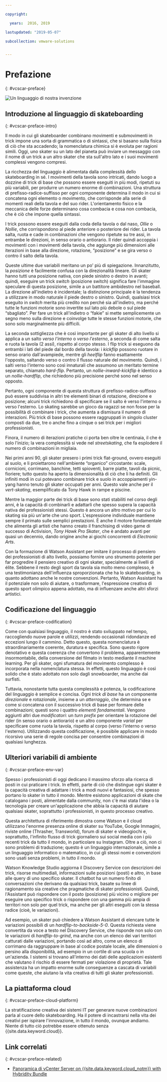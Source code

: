 ```yaml
---

copyright:

  years:  2016, 2019

lastupdated: "2019-05-07"

subcollection: vmware-solutions


---
```


# Prefazione
{: #vcscar-preface}

![Un linguaggio di nostra invenzione](../../images/vcscar-alood.svg "Un linguaggio di nostra invenzione")

## Introduzione al linguaggio di skateboarding
{: #vcscar-preface-intro}

Il modo in cui gli skateboarder combinano movimenti e submovimenti in trick
impone una sorta di grammatica o di sintassi, che si basano sulla fisica di ciò che sta
accadendo; la nomenclatura chimica si è evoluta per ragioni simili. Oggi, uno skater su un lato del pianeta può
inviare un messaggio con il nome di un trick a un altro skater che sta sull'altro lato e i suoi
movimenti complessi vengono compresi.

La ricchezza del linguaggio è alimentata dalla complessità dello skateboarding
in sé. I movimenti della tavola sono intricati, dando luogo a dozzine di
trick di base che possono essere eseguiti in più modi, ripetuti su più
variabili, per produrre un numero enorme di combinazioni. Una
struttura di prefisso-radice-suffisso per ogni componente determina il modo
in cui si concatena ogni elemento o movimento, che corrisponde alla serie di momenti reali
della tavola e del suo rider. L'orientamento fisico e la meccanica delle
forze determinano cosa combacia e cosa non combacia, che è
ciò che impone quella sintassi.

I trick possono essere eseguiti dalla coda della tavola o dal naso, *Ollie* o
*Nollie*, che corrispondono al piede anteriore o posteriore dei rider. La tavola
salta, ruota e cade in combinazioni che vengono ripetute su tre assi, in
entrambe le direzioni, in senso orario o antiorario. Il
rider quindi accoppia i movimenti con i movimenti della tavola, che aggiunge più
dimensioni alle iterazioni in base alla direzione, rotazione,
“posizione” e se gira verso o contro il salto della
tavola.

Queste ultime due variabili meritano un po' più di spiegazione. Innanzitutto, la
*posizione* è facilmente confusa con la direzionalità lineare. Gli skater hanno tutti
una posizione nativa, con piede sinistro o destro in avanti; quindi, eseguire un trick
*switch* (posizione switch) significa fare l'immagine speculare di questa posizione, simile a un
battitore ambidestro nel baseball. La direzione all'indietro è incidentale; la
distinzione principale è la tendenza a utilizzare in modo naturale il piede destro o sinistro.  Quindi, qualsiasi
trick eseguito in *switch* merita più credito non perché sia all'indietro,
ma perché tutte le funzioni motorie sono invertite sul lato più debole o sul piede
“sbagliato”. Per fare un trick all'indietro o “fakie” si mette semplicemente un
segno meno sulla direzione e coinvolge tutte le stesse funzioni motorie,
che sono solo marginalmente più difficili.

La seconda sottigliezza che è così importante per gli skater di alto livello
si applica a un salto *verso l'interno* o *verso l'esterno*, a seconda di come
salta e ruota la tavola (2 assi), rispetto al corpo stesso. I flip trick
si eseguono da entrambi i lati del piede dal bordo della tavola:
i *kickflip* possono ruotare in senso orario dall'avampiede, mentre gli *heelflip* fanno
esattamente l'opposto, saltando verso o contro il flusso naturale del
movimento. Quindi, i salti verso l'interno sono così innaturali che assumono
un meritato termine separato, chiamato *hard-flip*. Pertanto, un
*nollie-inward-kickflip* è identico a un *nollie-hardflip*,
che richiedono più precisione perché sono nel senso opposto.

Pertanto, ogni componente di questa struttura di prefisso-radice-suffisso può essere suddivisa
in altri tre elementi binari di rotazione, direzione e
posizione; alcuni trick richiedono di specificare se il salto
è verso l'interno o verso l'esterno. Lo skating sarebbe un gioco
da ragazzi se non fosse per la possibilità di combinare i trick, che
aumenta a dismisura il numero di interazioni. Più trick di base possono essere
raggruppati in singolo cluster composti da due, tre o anche fino a
cinque o sei trick per i migliori professionisti.

Finora, il numero di iterazioni pratiche ci porta ben oltre le
centinaia, il che è solo l'inizio; la vera complessità si vede
nel *streetskating*, che fa esplodere il numero di combinazioni in
migliaia.

Nei primi anni 90, gli skater presero i primi trick flat-ground, ovvero eseguiti al
suolo, e li proiettarono nell'ambiente “organico” circostante: scale,
cornicioni, corrimano, banchine, tetti spioventi, barre piatte, tavoli da picnic, fioriere; tutto
questo ha aperto la dimensionalità di ciò che li ha definiti. Gli infiniti
modi in cui potevano combinare trick e suolo in accoppiamenti yin-yang
hanno tenuto gli skater occupati per anni. Questo vale anche per il *vert-skating*,
esemplificato da Tony Hawk in rampe e piscine.

Mentre la maggior parte dei trick di base sono stati stabiliti nel corso degli anni, è
la capacità di combinarli e adattarli che spesso supera la capacità nativa dei
professionisti stessi. Questo è ancora un altro motivo per cui lo skating sia
più un'arte che uno sport. L'espressione individuale mantiene sempre il primato
sulle semplici prestazioni. È anche il motore fondamentale che alimenta gli
artisti che hanno creato il franchising di video game di successo di Activision,
*Tony Hawk Pro Skater*, che è andato avanti per quasi un decennio, dando origine anche
ai giochi concorrenti di *Electronic Arts*.

Con la formazione di Watson Assistant per imitare il processo di pensiero dei professionisti di alto
livello, possiamo fornire uno strumento potente per far progredire il pensiero creativo
di ogni skater, specialmente ai livelli di élite. Sebbene il resto degli
sport da tavola sia molto meno complesso, è una testimonianza dell'influenza
sproporzionata che ha lo skateboarding, in quanto adottano
anche le nostre convenzioni. Pertanto, Watson Assistant ha il potenziale non
solo di aiutare, o trasformare, l'espressione creativa di questo
sport olimpico appena adottato, ma di influenzare anche altri sforzi
artistici.

## Codificazione del linguaggio
{: #vcscar-preface-codification}

Come con qualsiasi linguaggio, il nostro è stato sviluppato nel tempo, raccogliendo nuove parole
e utilizzi, rendendo occasionali ridondanze ed eccezioni lungo
il cammino. Detto questo, questa nomenclatura è straordinariamente coerente, duratura e
specifica. Sono questo rigore denotativo e questa coerenza che convertono
il problema, apparentemente insormontabile, della conversione del filmato in testo mediante il
machine learning. Per gli skater, ogni sfumatura del movimento complesso è
incorporata nella nomenclatura stessa. In effetti, questo linguaggio è così solido
che è stato adottato non solo dagli snowboarder, ma anche dai surfisti.

Tuttavia, nonostante tutta questa complessità e potenza, la codificazione del linguaggio
è semplice e concisa. Ogni *trick di base* ha un componente *direzionale* e
*rotazionale*, insieme a un *atterraggio*, che determina se
e come si concatena con il successivo trick di base per formare delle combinazioni;
questi sono i quattro *elementi fondamentali*. Vengono aggiunti altri due *modificatori*:
un *turn prefix* per orientare la rotazione del rider (in senso orario o
antiorario) e un altro componente *varial* per specificare come
ruota la tavola, rispetto al corpo (verso l'interno o verso l'esterno). Utilizzando questa
codificazione, è possibile applicare in modo ricorsivo una serie di regole concisa per consentire
combinazioni di qualsiasi lunghezza.

## Ulteriori variabili di ambiente
{: #vcscar-preface-env-var}

Spesso i professionisti di oggi dedicano il massimo sforzo alla ricerca di posti
in cui praticare i trick. In effetti, parte di ciò che distingue ogni skater è la capacità creativa di adattare i trick a modi nuovi e fantasiosi, che spesso portano lo skater in tutto il mondo. Mentre esistono applicazioni di skate
che catalogano i posti, alimentate dalla community, non c'è mai
stata l'idea o la tecnologia per creare un'applicazione che abbia la capacità
di aiutare qualsiasi skater, soprattutto i professionisti, in questo processo creativo.

Questa architettura di riferimento dimostra come Watson e il cloud
utilizzano l'enorme presenza online di skater su YouTube, Google
Immagini, riviste online (Thrasher, Transworld), forum di skater e videogiochi
e, soprattutto, l'infinito flusso di trick giornaliero
sui social media con i più recenti trick da tutto il mondo, in particolare su
Instagram. Oltre a ciò, non ci sono problemi di traduzione; questo è un
linguaggio internazionale, simile a un linguaggio informatico o matematico,
in cui gli stessi nomi e convenzioni sono usati senza problemi, in tutto il
mondo.

Watson Knowledge Studio aggiorna il Discovery Service con descrizioni dei trick,
risorse multimediali, informazioni sulle posizioni (posti) e altro,
in base alle query di uno specifico skater. Il chatbot ha un numero finito di
conversazioni che derivano da qualsiasi trick, basate su linee di ragionamento
sia creative che pragmatiche di skater professionisti. Quindi,
l'Assistant può rispondere con il posto (posizione) più vicino o migliore per eseguire uno
specifico trick o rispondere con una gamma più ampia di territori non solo per quel
trick, ma anche per gli altri eseguiti con la stessa radice (cioè, le variazioni).

Ad esempio, un skater può chiedere a Watson Assistant di elencare tutte le variazioni
possibili di un *hardflip-to-backside-5-0*. Questa richiesta viene convertita
da voce a testo nel Discovery Service, che risponde non solo con le variazioni di
*hardflip-to-grind*, ma anche con un elenco dei vari territori catturati
dalle variazioni, portando così ad altro, come un elenco di
corrimano da raggruppare in base al codice postale locale, alle dimensioni o persino
alla disponibilità, ad esempio in un cortile di una scuola o in un'azienda. I sistemi si trovano all'interno dei dati delle applicazioni esistenti che valutano il rischio di essere fermati
per violazione di proprietà. Tale assistenza ha un impatto enorme sulle
conseguenze a cascata di variabili come queste, che aiutano la
vita creativa di tutti gli skater professionisti.

## La piattaforma cloud
{: #vcscar-preface-cloud-platform}

La stratificazione creativa dei sistemi IT per generare nuove combinazioni parla
al cuore dello skateboarding. Ha il potere di incastrarsi nella vita
dei creativi per ispirare l'innovazione, in tutto il mondo, ovunque andiamo.
Niente di tutto ciò potrebbe essere ottenuto senza {{site.data.keyword.cloud}}.

## Link correlati
{: #vcscar-preface-related}

* [Panoramica di vCenter Server on {{site.data.keyword.cloud_notm}} with Hybridity Bundle
](/docs/services/vmwaresolutions/archiref/vcs?topic=vmware-solutions-vcs-hybridity-intro)
